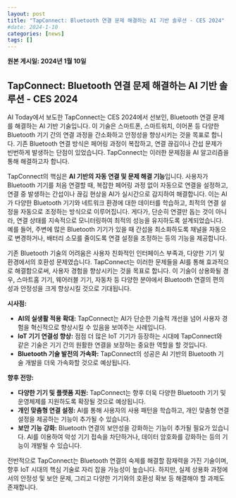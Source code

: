 ```yaml
---
layout: post
title: "TapConnect: Bluetooth 연결 문제 해결하는 AI 기반 솔루션 - CES 2024"
#date: 2024-1-10
categories: [news]
tags: []
---
```


**원본 게시일: 2024년 1월 10일**

## TapConnect: Bluetooth 연결 문제 해결하는 AI 기반 솔루션 - CES 2024

AI Today에서 보도한 TapConnect는 CES 2024에서 선보인, Bluetooth 연결 문제를 해결하는 AI 기반 기술입니다.  이 기술은 스마트폰, 스마트워치, 이어폰 등 다양한 Bluetooth 기기 간의 연결 과정을 간소화하고 안정성을 향상시키는 것을 목표로 합니다.  기존 Bluetooth 연결 방식은 페어링 과정이 복잡하고, 연결 끊김이나 간섭 문제가 빈번하게 발생하는 단점이 있었습니다. TapConnect는 이러한 문제점을 AI 알고리즘을 통해 해결하고자 합니다.

TapConnect의 핵심은 **AI 기반의 자동 연결 및 문제 해결 기능**입니다. 사용자가 Bluetooth 기기를 처음 연결할 때, 복잡한 페어링 과정 없이 자동으로 연결을 설정하고, 연결 중 발생하는 간섭이나 끊김 현상을 AI가 실시간으로 감지하여 해결합니다.  이는 AI가 다양한 Bluetooth 기기와 네트워크 환경에 대한 데이터를 학습하고, 최적의 연결 설정을 자동으로 조정하는 방식으로 이루어집니다.  게다가,  단순히 연결만 돕는 것이 아니라, 연결 상태를 지속적으로 모니터링하여 최적의 성능을 유지하도록 설계되었습니다.  예를 들어,  주변에 많은 Bluetooth 기기가 있을 때 간섭을 최소화하도록 채널을 자동으로 변경하거나, 배터리 소모를 줄이도록 연결 설정을 조정하는 등의 기능을 제공합니다.

기존 Bluetooth 기술의 어려움은 사용자 친화적인 인터페이스 부족과, 다양한 기기 및 환경에서의 호환성 문제였습니다.  TapConnect는 이러한 문제들을 AI를 통해 효과적으로 해결함으로써, 사용자 경험을 향상시키는 것을 목표로 합니다.  이 기술이 상용화될 경우,  스마트홈 기기, 웨어러블 기기, 자동차 등 다양한 분야에서  Bluetooth 연결의 편의성과 안정성을 크게 향상시킬 것으로 기대됩니다.


**시사점:**

* **AI의 실생활 적용 확대:** TapConnect는 AI가 단순한 기술적 개선을 넘어 사용자 경험을 혁신적으로 향상시킬 수 있음을 보여주는 사례입니다.
* **IoT 기기 연결성 향상:**  점점 더 많은 IoT 기기가 등장하는 시대에 TapConnect와 같은 기술은 기기 간의 원활한 연결을 보장하는 중요한 역할을 할 것입니다.
* **Bluetooth 기술 발전의 가속화:** TapConnect의 성공은 AI 기반의 Bluetooth 기술 개발을 더욱 가속화할 것으로 예상됩니다.


**향후 전망:**

* **다양한 기기 및 플랫폼 지원:**  TapConnect는 향후 더욱 다양한 Bluetooth 기기 및 운영체제를 지원하도록 확장될 것으로 예상됩니다.
* **개인 맞춤형 연결 설정:** AI를 통해 사용자의 사용 패턴을 학습하고, 개인 맞춤형 연결 설정을 제공하는 기능이 추가될 수 있습니다.
* **보안 기능 강화:**  Bluetooth 연결의 보안성을 강화하는 기능이 추가될 필요가 있습니다.  AI를 이용하여 악성 기기 접속을 차단하거나,  데이터 암호화를 강화하는 등의 기능이 개발될 수 있습니다.

전반적으로 TapConnect는 Bluetooth 연결의 숙제를 해결할 잠재력을 가진 기술이며, 향후 IoT 시대의 핵심 기술로 자리 잡을 가능성이 높습니다.  하지만,  실제 상용화 과정에서의 안정성 및 보안 문제, 그리고 다양한 기기와의 호환성 확보 등 해결해야 할 과제도 존재합니다.